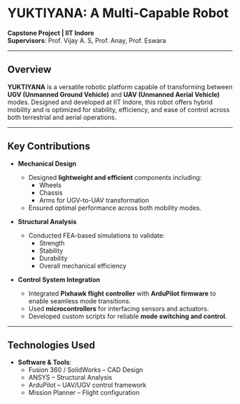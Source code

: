 # YUKTIYANA: A Multi-Capable Robot

**Capstone Project | IIT Indore**  
**Supervisors**: Prof. Vijay A. S, Prof. Anay, Prof. Eswara

---

## Overview

**YUKTIYANA** is a versatile robotic platform capable of transforming between **UGV (Unmanned Ground Vehicle)** and **UAV (Unmanned Aerial Vehicle)** modes. Designed and developed at IIT Indore, this robot offers hybrid mobility and is optimized for stability, efficiency, and ease of control across both terrestrial and aerial operations.

---

##  Key Contributions

- **Mechanical Design**
  - Designed **lightweight and efficient** components including:
    - Wheels  
    - Chassis  
    - Arms for UGV-to-UAV transformation
  - Ensured optimal performance across both mobility modes.
  
- **Structural Analysis**
  - Conducted FEA-based simulations to validate:
    - Strength
    - Stability
    - Durability
    - Overall mechanical efficiency

- **Control System Integration**
  - Integrated **Pixhawk flight controller** with **ArduPilot firmware** to enable seamless mode transitions.
  - Used **microcontrollers** for interfacing sensors and actuators.
  - Developed custom scripts for reliable **mode switching and control**.

---

## Technologies Used

- **Software & Tools**:  
  - Fusion 360 / SolidWorks – CAD Design  
  - ANSYS  – Structural Analysis  
  - ArduPilot – UAV/UGV control framework  
  - Mission Planner – Flight configuration  
     
